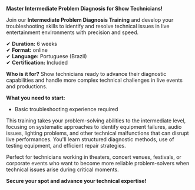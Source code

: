 **Master Intermediate Problem Diagnosis for Show Technicians!**

Join our **Intermediate Problem Diagnosis Training** and develop your troubleshooting skills to identify and resolve technical issues in live entertainment environments with precision and speed.

✔ **Duration:** 6 weeks  
✔ **Format:** online  
✔ **Language:** Portuguese (Brazil)  
✔ **Certification:** Included

**Who is it for?** Show technicians ready to advance their diagnostic capabilities and handle more complex technical challenges in live events and productions.

**What you need to start:**
- Basic troubleshooting experience required

This training takes your problem-solving abilities to the intermediate level, focusing on systematic approaches to identify equipment failures, audio issues, lighting problems, and other technical malfunctions that can disrupt live performances. You'll learn structured diagnostic methods, use of testing equipment, and efficient repair strategies.

Perfect for technicians working in theaters, concert venues, festivals, or corporate events who want to become more reliable problem-solvers when technical issues arise during critical moments.

**Secure your spot and advance your technical expertise!**